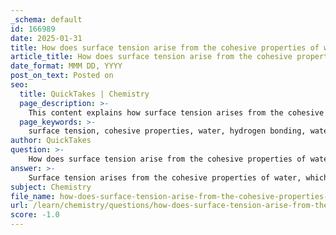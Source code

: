 ```yaml
---
_schema: default
id: 166989
date: 2025-01-31
title: How does surface tension arise from the cohesive properties of water?
article_title: How does surface tension arise from the cohesive properties of water?
date_format: MMM DD, YYYY
post_on_text: Posted on
seo:
  title: QuickTakes | Chemistry
  page_description: >-
    This content explains how surface tension arises from the cohesive properties of water, emphasizing the role of hydrogen bonds and the resulting effects such as capillary action and the ability of small objects to float on water.
  page_keywords: >-
    surface tension, cohesive properties, water, hydrogen bonding, water molecules, fluid dynamics, capillary action, adhesive forces, biological processes, elastic membrane
author: QuickTakes
question: >-
    How does surface tension arise from the cohesive properties of water?
answer: >-
    Surface tension arises from the cohesive properties of water, which are primarily due to hydrogen bonding between water molecules. Here's a detailed explanation of how this process works:\n\n1. **Cohesion**: Water molecules exhibit strong cohesive forces due to hydrogen bonds. Each water molecule can form up to four hydrogen bonds with neighboring water molecules, creating a network of interactions. This strong attraction between water molecules leads to a high degree of cohesion, which is the tendency of similar molecules to stick together.\n\n2. **Surface Tension**: At the surface of the water, molecules are subjected to different forces compared to those in the bulk of the liquid. Molecules at the surface experience a net inward force because they are surrounded by other water molecules on the sides and below, but not above. This imbalance of forces causes the surface to behave like a stretched elastic membrane, which is what we refer to as surface tension. \n\n3. **Effects of Surface Tension**: The high surface tension of water allows small objects, such as water striders or even a needle, to float on its surface without sinking. The cohesive forces among water molecules create a "skin" at the surface that can support these objects. For example, when a needle is carefully placed on the water's surface, the weight of the needle pulls the surface downward, but the surface tension pulls it back up, preventing it from sinking.\n\n4. **Capillary Action**: Surface tension also plays a crucial role in capillary action, which is the ability of water to flow in narrow spaces against gravity. This phenomenon occurs due to the combination of cohesive forces (between water molecules) and adhesive forces (between water molecules and other surfaces, such as glass). When water is in a thin tube, the adhesive forces between the water and the glass can exceed the cohesive forces among the water molecules, allowing water to rise in the tube.\n\nIn summary, the cohesive properties of water, driven by hydrogen bonding, are fundamental to the development of surface tension. This property not only allows certain objects to float on water but also facilitates important biological and physical processes, such as capillary action in plants and the formation of water droplets.
subject: Chemistry
file_name: how-does-surface-tension-arise-from-the-cohesive-properties-of-water.md
url: /learn/chemistry/questions/how-does-surface-tension-arise-from-the-cohesive-properties-of-water
score: -1.0
---
```


&nbsp;